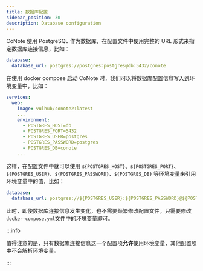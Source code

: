 ```yaml
---
title: 数据库配置
sidebar_position: 30
description: Database configuration
---
```


CoNote 使用 PostgreSQL 作为数据库，在配置文件中使用完整的 URL 形式来指定数据库连接信息，比如：

```yaml
database:
  database_url: postgres://postgres:postgres@db:5432/conote
```

在使用 docker compose 启动 CoNote 时，我们可以将数据库配置信息写入到环境变量中，比如：

```yaml title="docker-compose.yml"
services:
  web:
    image: vulhub/conote2:latest
    ...
    environment:
      - POSTGRES_HOST=db
      - POSTGRES_PORT=5432
      - POSTGRES_USER=postgres
      - POSTGRES_PASSWORD=postgres
      - POSTGRES_DB=conote
    ...
```

这样，在配置文件中就可以使用 `${POSTGRES_HOST}`、`${POSTGRES_PORT}`、`${POSTGRES_USER}`、`${POSTGRES_PASSWORD}`、`${POSTGRES_DB}` 等环境变量来引用环境变量中的值，比如：

```yaml title="config.yaml"
database:
  database_url: postgres://${POSTGRES_USER}:${POSTGRES_PASSWORD}@${POSTGRES_HOST}:${POSTGRES_PORT}/${POSTGRES_DB}
```

此时，即使数据库连接信息发生变化，也不需要频繁修改配置文件，只需要修改`docker-compose.yml`文件中的环境变量即可。

:::info

值得注意的是，只有数据库连接信息这一个配置项**允许**使用环境变量，其他配置项中不会解析环境变量。

:::
